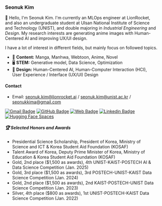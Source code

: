 ### Seonuk Kim

👋 Hello, I'm Seonuk Kim. I'm currently an MLOps engineer at LionRocket, and also an undergraduate student at Ulsan National Institute of Science and Technology (UNIST), and double majoring in *Industrial Engineering* and *Design*. My research interests are generating anime images with Human-Centered AI and improving UX/UI design. 

I have a lot of interest in different fields, but mainly focus on followed topics.

- 🎨 **Content:** Manga, Manhwa, Webtoon, Anime, Novel
- 🖥️ **STEM:** Generative model, Data Science, Optimization 
- 📐 **Design:** Human-Centered AI, Human-Computer Interaction (HCI), User Experience / Interface (UX/UI) Design

#### Contact

- Email: [seonuk.kim@lionrocket.ai](mailto:seonuk.kim@lionrocket.ai) / [seonuk.kim@unist.ac.kr](mailto:seonuk.kim@unist.ac.kr) / [seonukkima@gmail.com](mailto:seonukkima@gmail.com)

<!--
[![Hits](https://hits.seeyoufarm.com/api/count/incr/badge.svg?url=https%3A%2F%2Fgithub.com%2F5eonukkim%2Fhit-counter&count_bg=%2379C83D&title_bg=%23555555&icon=&icon_color=%23E7E7E7&title=hits&edge_flat=false)](https://hits.seeyoufarm.com)
-->
[![Gmail Badge](https://img.shields.io/badge/-Gmail-d14836?style=flat-square&logo=Gmail&logoColor=white&link=mailto:seonukkima@gmail.com)](mailto:seonukkima@gmail.com)
[![GitHub Badge](https://img.shields.io/badge/-GitHub-FC6D26?style=flat-square&logo=github&logoColor=white&link=github.com/seonukkim)](https://github.com/seonukkim)
[![Web Badge](https://img.shields.io/badge/-Blog-000000?style=flat-square&logo=nextdotjs&logoColor=white)](https://seonukkim.com/)
[![Linkedin Badge](https://img.shields.io/badge/-LinkedIn-blue?style=flat-square&logo=Linkedin&logoColor=white&link=linkedin.com/in/seonuk-kim/)](https://linkedin.com/in/seonuk-kim/)
[![Hugging Face Spaces](https://img.shields.io/badge/%F0%9F%A4%97%20Hugging%20Face-Spaces-yellow)](https://huggingface.co/seonukkim)

<!--#### Problem-Solving Stats

[![Solved.ac](http://mazassumnida.wtf/api/v2/generate_badge?boj=d02reams)](https://solved.ac/d02reams)

#### GitHub Stats

[![GitHub stats-Dark](https://github-readme-stats-blue-rho.vercel.app/api?username=seonukkim&show_icons=true&theme=dark#gh-dark-mode-only)](https://github.com/seonukkim/github-readme-stats#gh-dark-mode-only)
[![GitHub stats-Light](https://github-readme-stats-blue-rho.vercel.app/api?username=seonukkim&show_icons=true&theme=default#gh-light-mode-only)](https://github.com/seonukkim/github-readme-stats#gh-light-mode-only)

#### Others-->
##### 🏆 Selected Honors and Awards
- Presidential Science Scholarship, President of Korea, Ministry of Science and ICT & Korea Student Aid Foundation (KOSAF)
- Talent Award of Korea, Deputy Prime Minister of Korea, Ministry of Education & Korea Student Aid Foundation (KOSAF)
- Gold, 2nd place ($1,500 as awards), 4th UNIST-KAIST-POSTECH AI & Data Science Competition (Jan. 2025)
- Gold, 3rd place ($1,500 as awards), 3rd POSTECH-UNIST-KAIST Data Science Competition (Jan. 2024)
- Gold, 2nd place ($1,500 as awards), 2nd KAIST-POSTECH-UNIST Data Science Competition (Jan. 2023)
- Silver, 4th place ($800 as awards), 1st UNIST-POSTECH-KAIST Data Science Competition (Jan. 2022)

<!--
**seonukkim/seonukkim** is a ✨ _special_ ✨ repository because its `README.md` (this file) appears on your GitHub profile.

Here are some ideas to get you started:

- 🔭 I’m currently working on ...
- 🌱 I’m currently learning ...
- 👯 I’m looking to collaborate on ...
- 🤔 I’m looking for help with ...
- 💬 Ask me about ...
- 📫 How to reach me: ...
- 😄 Pronouns: ...
- ⚡ Fun fact: ...
-->
